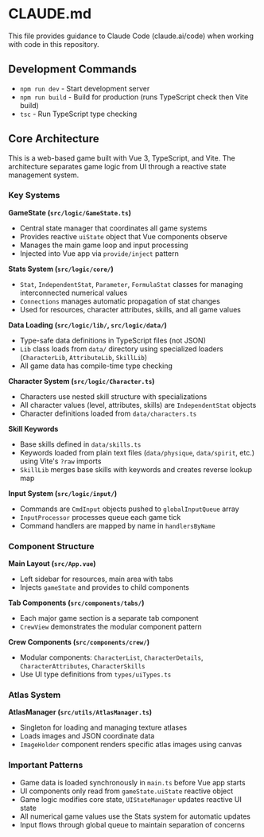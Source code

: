 # CLAUDE.md

This file provides guidance to Claude Code (claude.ai/code) when working with code in this repository.

## Development Commands

- `npm run dev` - Start development server
- `npm run build` - Build for production (runs TypeScript check then Vite build)
- `tsc` - Run TypeScript type checking

## Core Architecture

This is a web-based game built with Vue 3, TypeScript, and Vite. The architecture separates game logic from UI through a reactive state management system.

### Key Systems

**GameState (`src/logic/GameState.ts`)**
- Central state manager that coordinates all game systems
- Provides reactive `uiState` object that Vue components observe
- Manages the main game loop and input processing
- Injected into Vue app via `provide/inject` pattern

**Stats System (`src/logic/core/`)**
- `Stat`, `IndependentStat`, `Parameter`, `FormulaStat` classes for managing interconnected numerical values
- `Connections` manages automatic propagation of stat changes
- Used for resources, character attributes, skills, and all game values

**Data Loading (`src/logic/lib/`, `src/logic/data/`)**
- Type-safe data definitions in TypeScript files (not JSON)
- `Lib` class loads from `data/` directory using specialized loaders (`CharacterLib`, `AttributeLib`, `SkillLib`)
- All game data has compile-time type checking

**Character System (`src/logic/Character.ts`)**
- Characters use nested skill structure with specializations
- All character values (level, attributes, skills) are `IndependentStat` objects
- Character definitions loaded from `data/characters.ts`

**Skill Keywords**
- Base skills defined in `data/skills.ts`
- Keywords loaded from plain text files (`data/physique`, `data/spirit`, etc.) using Vite's `?raw` imports
- `SkillLib` merges base skills with keywords and creates reverse lookup map

**Input System (`src/logic/input/`)**
- Commands are `CmdInput` objects pushed to `globalInputQueue` array
- `InputProcessor` processes queue each game tick
- Command handlers are mapped by name in `handlersByName`

### Component Structure

**Main Layout (`src/App.vue`)**
- Left sidebar for resources, main area with tabs
- Injects `gameState` and provides to child components

**Tab Components (`src/components/tabs/`)**
- Each major game section is a separate tab component
- `CrewView` demonstrates the modular component pattern

**Crew Components (`src/components/crew/`)**
- Modular components: `CharacterList`, `CharacterDetails`, `CharacterAttributes`, `CharacterSkills`
- Use UI type definitions from `types/uiTypes.ts`

### Atlas System

**AtlasManager (`src/utils/AtlasManager.ts`)**
- Singleton for loading and managing texture atlases
- Loads images and JSON coordinate data
- `ImageHolder` component renders specific atlas images using canvas

### Important Patterns

- Game data is loaded synchronously in `main.ts` before Vue app starts
- UI components only read from `gameState.uiState` reactive object
- Game logic modifies core state, `UIStateManager` updates reactive UI state
- All numerical game values use the Stats system for automatic updates
- Input flows through global queue to maintain separation of concerns
